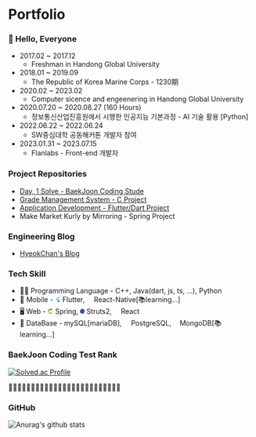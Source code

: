 Portfolio
=========

### 👋 Hello, Everyone

- 2017.02 ~ 2017.12
  - Freshman in Handong Global University
- 2018.01 ~ 2019.09
  - The Republic of Korea Marine Corps - 1230期
- 2020.02 ~ 2023.02
  - Computer sicence and engeenering in Handong Global University
- 2020.07.20 ~ 2020.08.27 (160 Hours)
  - 정보통신산업진흥원에서 시행한 인공지능 기본과정 - AI 기술 활용 [Python]
- 2022.06.22 ~ 2022.06.24
  - SW중심대학 공동해커톤 개발자 참여
- 2023.01.31 ~ 2023.07.15
  - Flanlabs - Front-end 개발자


### Project Repositories

- [Day, 1 Solve - BaekJoon Coding Stude](https://github.com/gurcks8989/CodingTest/tree/master/BaekJoon)
- [Grade Management System - C Project](https://github.com/gurcks8989/OSSL)
- [Application Development - Flutter/Dart Project](https://github.com/gurcks8989/Flutter)
- Make Market Kurly by Mirroring - Spring Project


### Engineering Blog

- [HyeokChan's Blog](https://coding-leaf.tistory.com/)


### Tech Skill

- 🧑‍💻 Programming Language - C++, Java(dart, js, ts, ...), Python
- 📱 Mobile - <img width="11" height="11" src="/icons/flutter.png" /> Flutter, <img width="11" height="11" src="/icons/react.ico" /> React-Native[📚learning...]
- 🖥️ Web - <img width="11" height="11" src="/icons/spring.png" /> Spring, <img width="9" height="11" src="/icons/struts.png" /> Struts2, <img width="11" height="11" src="/icons/react.ico" /> React
- 🫙 DataBase - mySQL[mariaDB], <img width="11" height="11" src="/icons/postgresql.ico" /> PostgreSQL, <img width="9" height="11" src="/icons/mongodb.ico" /> MongoDB[📚learning...]
<!-- 
<h3>Goals for 2023</h3>
<ul>
  <li>Complete my own Portfolio</li>
  <li>Developing the Application on Project</li>
  <li>Studing "Deep Learning"</li>
  <li>Studing "Flutter"</li>
  <li>Create my own Engineering Blog in Tstory</li>
  <li>1 Day, 1 Commit</li>
</ul>
 -->
### BaekJoon Coding Test Rank

[![Solved.ac Profile](http://mazassumnida.wtf/api/v2/generate_badge?boj=gurcks8989)](https://solved.ac/gurcks8989)

🌱🌱🌱🌱🌱🌱🌱🌱🌱🌱🌱🌱🌱🌱🌱🌱🌱🌱🌱🌱🌱🌱🌱🌱🌱

### GitHub

![Anurag's github stats](https://github-readme-stats.vercel.app/api?username=gurcks8989&show_icons=true&theme=dracula)

<!--
**gurcks8989/gurcks8989** is a ✨ _special_ ✨ repository because its `README.md` (this file) appears on your GitHub profile.

Here are some ideas to get you started:

- 🔭 I’m currently working on ...
- 🌱 I’m currently learning ...
- 👯 I’m looking to collaborate on ...
- 🤔 I’m looking for help with ...
- 💬 Ask me about ...
- 📫 How to reach me: ...
- 😄 Pronouns: ...
- ⚡ Fun fact: ...
-->
